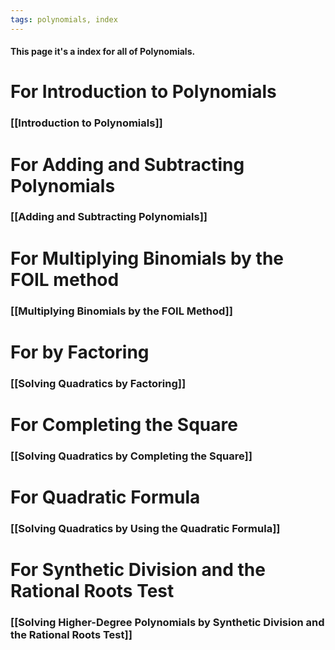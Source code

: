 ```yaml
---
tags: polynomials, index
---
```


#### This page it's a index for all of Polynomials.

# For Introduction to Polynomials

### [[Introduction to Polynomials]]

# For Adding and Subtracting Polynomials

### [[Adding and Subtracting Polynomials]]

# For Multiplying Binomials by the FOIL method

### [[Multiplying Binomials by the FOIL Method]]

# For by Factoring

### [[Solving Quadratics by Factoring]]

# For Completing the Square

### [[Solving Quadratics by Completing the Square]]

# For Quadratic Formula

### [[Solving Quadratics by Using the Quadratic Formula]]

# For Synthetic Division and the Rational Roots Test

### [[Solving Higher-Degree Polynomials by Synthetic Division and the Rational Roots Test]]

